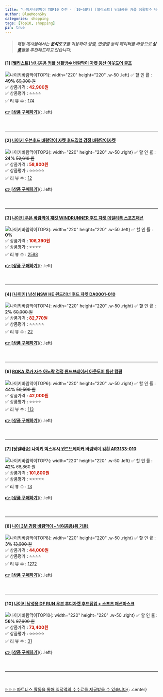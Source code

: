 ```yaml
---
title: "나이키바람막이 TOP10 추천 - [10~50대] [웰리스트] 남녀공용 커플 생활방수 바람막이 자켓 등산 아웃도어 골프"
author: BlueMoonSky
categories: shopping
tags: [Top10, shopping]
pin: true
---
```


> ##### 해당 게시물에서는 [**분석도구**](https://itemscout.io/)를 이용하여 **성별**, **연령별** 등의 데이터를 바탕으로 [**상품**](https://link.coupang.com/a/baae76)들을 추천해드리고 있습니다.

#### [1] [[웰리스트] 남녀공용 커플 생활방수 바람막이 자켓 등산 아웃도어 골프](https://link.coupang.com/re/AFFSDP?lptag=AF5964186&subid=bluemoonsky6999&pageKey=6106615248&traceid=V0-153&itemId=11480845460&vendorItemId=82966947489)
![나이키바람막이TOP1](https://thumbnail6.coupangcdn.com/thumbnails/remote/230x230ex/image/vendor_inventory/259e/f81782b486a776d4011886d03369ff01c7141f0d368dec78c4c2e3380168.jpg){: width="220" height="220" .w-50 .left}
✅ 할 인 률 : **49%** ~~<del class="base-price"> 69,000  </del>원~~<br>
✅ 상품가격 : <span style="color:#cb1400"> **42,900원** </span><br>
✅ 상품평가 : ⭐⭐⭐⭐<br>
✅ 리 뷰 수 : [174](https://link.coupang.com/re/AFFSDP?lptag=AF5964186&subid=bluemoonsky6999&pageKey=6106615248&traceid=V0-153&itemId=11480845460&vendorItemId=82966947489)<br>
<br>
[**👉  [상품 구매하기]**](https://link.coupang.com/re/AFFSDP?lptag=AF5964186&subid=bluemoonsky6999&pageKey=6106615248&traceid=V0-153&itemId=11480845460&vendorItemId=82966947489){: .left}
<br>
<br>
<br>

***

#### [2] [나이키 우븐후드 바람막이 자켓 후드집업 검정 바람막이자켓](https://link.coupang.com/re/AFFSDP?lptag=AF5964186&subid=bluemoonsky6999&pageKey=7479119382&traceid=V0-153&itemId=19532054527&vendorItemId=86640477377)
![나이키바람막이TOP2](https://thumbnail8.coupangcdn.com/thumbnails/remote/230x230ex/image/vendor_inventory/0b3a/ab463760136d1f17b1918b792931402eedfff38cc4246113ba1f7ea60bec.JPG){: width="220" height="220" .w-50 .right}
✅ 할 인 률 : **24%** ~~<del class="base-price"> 52,610  </del>원~~<br>
✅ 상품가격 : <span style="color:#cb1400"> **58,800원** </span><br>
✅ 상품평가 : ⭐⭐⭐⭐⭐<br>
✅ 리 뷰 수 : [12](https://link.coupang.com/re/AFFSDP?lptag=AF5964186&subid=bluemoonsky6999&pageKey=7479119382&traceid=V0-153&itemId=19532054527&vendorItemId=86640477377)<br>
<br>
[**👉  [상품 구매하기]**](https://link.coupang.com/re/AFFSDP?lptag=AF5964186&subid=bluemoonsky6999&pageKey=7479119382&traceid=V0-153&itemId=19532054527&vendorItemId=86640477377){: .left}
<br>
<br>
<br>

***

#### [3] [나이키 우븐 바람막이 재킷 WINDRUNNER 후드 자켓 데일리룩 스포츠패션](https://link.coupang.com/re/AFFSDP?lptag=AF5964186&subid=bluemoonsky6999&pageKey=7544814060&traceid=V0-153&itemId=19842297801&vendorItemId=86943798190)
![나이키바람막이TOP3](https://thumbnail9.coupangcdn.com/thumbnails/remote/230x230ex/image/vendor_inventory/6d9a/95010ea92352e31b90c7ec4e68cb4496658cb22d70fddf2ab4980b721e66.jpg){: width="220" height="220" .w-50 .left}
✅ 할 인 률 : **0%** <br>
✅ 상품가격 : <span style="color:#cb1400"> **106,390원** </span><br>
✅ 상품평가 : ⭐⭐⭐⭐<br>
✅ 리 뷰 수 : [2588](https://link.coupang.com/re/AFFSDP?lptag=AF5964186&subid=bluemoonsky6999&pageKey=7544814060&traceid=V0-153&itemId=19842297801&vendorItemId=86943798190)<br>
<br>
[**👉  [상품 구매하기]**](https://link.coupang.com/re/AFFSDP?lptag=AF5964186&subid=bluemoonsky6999&pageKey=7544814060&traceid=V0-153&itemId=19842297801&vendorItemId=86943798190){: .left}
<br>
<br>
<br>

***

#### [4] [[나이키] 남성 NSW HE 윈드러너 후드 자켓 DA0001-010](https://link.coupang.com/re/AFFSDP?lptag=AF5964186&subid=bluemoonsky6999&pageKey=5170355560&traceid=V0-153&itemId=7132607148&vendorItemId=74561010998)
![나이키바람막이TOP4](https://thumbnail6.coupangcdn.com/thumbnails/remote/230x230ex/image/vendor_inventory/a4c3/8be9af60efb1709db73fa90552cdaf062228369a003347f3ae1ecaa34074.jpg){: width="220" height="220" .w-50 .right}
✅ 할 인 률 : **2%** ~~<del class="base-price"> 60,000  </del>원~~<br>
✅ 상품가격 : <span style="color:#cb1400"> **82,770원** </span><br>
✅ 상품평가 : ⭐⭐⭐⭐⭐<br>
✅ 리 뷰 수 : [22](https://link.coupang.com/re/AFFSDP?lptag=AF5964186&subid=bluemoonsky6999&pageKey=5170355560&traceid=V0-153&itemId=7132607148&vendorItemId=74561010998)<br>
<br>
[**👉  [상품 구매하기]**](https://link.coupang.com/re/AFFSDP?lptag=AF5964186&subid=bluemoonsky6999&pageKey=5170355560&traceid=V0-153&itemId=7132607148&vendorItemId=74561010998){: .left}
<br>
<br>
<br>

***

#### [6] [ROKA 로카 자수 아노락 검정 윈드브레이커 아웃도어 등산 캠핑](https://link.coupang.com/re/AFFSDP?lptag=AF5964186&subid=bluemoonsky6999&pageKey=7110367575&traceid=V0-153&itemId=17773369659&vendorItemId=84937544641)
![나이키바람막이TOP6](https://thumbnail6.coupangcdn.com/thumbnails/remote/230x230ex/image/vendor_inventory/b335/4e2ff3d8ccab9ab318ea25f0d8271b8515b72943552b8a08edb594afb92e.jpg){: width="220" height="220" .w-50 .right}
✅ 할 인 률 : **44%** ~~<del class="base-price"> 50,500  </del>원~~<br>
✅ 상품가격 : <span style="color:#cb1400"> **42,000원** </span><br>
✅ 상품평가 : ⭐⭐⭐⭐<br>
✅ 리 뷰 수 : [113](https://link.coupang.com/re/AFFSDP?lptag=AF5964186&subid=bluemoonsky6999&pageKey=7110367575&traceid=V0-153&itemId=17773369659&vendorItemId=84937544641)<br>
<br>
[**👉  [상품 구매하기]**](https://link.coupang.com/re/AFFSDP?lptag=AF5964186&subid=bluemoonsky6999&pageKey=7110367575&traceid=V0-153&itemId=17773369659&vendorItemId=84937544641){: .left}
<br>
<br>
<br>

***

#### [7] [[당일배송] 나이키 빅스우시 윈드브레이커 바람막이 검흰 AR3133-010](https://link.coupang.com/re/AFFSDP?lptag=AF5964186&subid=bluemoonsky6999&pageKey=7470441928&traceid=V0-153&itemId=19492024811&vendorItemId=86764743040)
![나이키바람막이TOP7](https://thumbnail10.coupangcdn.com/thumbnails/remote/230x230ex/image/vendor_inventory/be3d/2f2f50a989ff93433a44b0b016c1c96492d70aefaf8508ab9e81114151b4.jpg){: width="220" height="220" .w-50 .left}
✅ 할 인 률 : **42%** ~~<del class="base-price"> 68,860  </del>원~~<br>
✅ 상품가격 : <span style="color:#cb1400"> **101,800원** </span><br>
✅ 상품평가 : ⭐⭐⭐⭐⭐<br>
✅ 리 뷰 수 : [13](https://link.coupang.com/re/AFFSDP?lptag=AF5964186&subid=bluemoonsky6999&pageKey=7470441928&traceid=V0-153&itemId=19492024811&vendorItemId=86764743040)<br>
<br>
[**👉  [상품 구매하기]**](https://link.coupang.com/re/AFFSDP?lptag=AF5964186&subid=bluemoonsky6999&pageKey=7470441928&traceid=V0-153&itemId=19492024811&vendorItemId=86764743040){: .left}
<br>
<br>
<br>

***

#### [8] [나이 3M 경량 바람막이 - 남여공용(봄 가을)](https://link.coupang.com/re/AFFSDP?lptag=AF5964186&subid=bluemoonsky6999&pageKey=7554296571&traceid=V0-153&itemId=19887587308&vendorItemId=86987931044)
![나이키바람막이TOP8](https://thumbnail8.coupangcdn.com/thumbnails/remote/230x230ex/image/vendor_inventory/6042/4fe5363530a4b41b184b27fb986ebcf017ba20c2adbc054d6080cf4259f4.jpg){: width="220" height="220" .w-50 .right}
✅ 할 인 률 : **3%** ~~<del class="base-price"> 13,900  </del>원~~<br>
✅ 상품가격 : <span style="color:#cb1400"> **44,000원** </span><br>
✅ 상품평가 : ⭐⭐⭐⭐<br>
✅ 리 뷰 수 : [1272](https://link.coupang.com/re/AFFSDP?lptag=AF5964186&subid=bluemoonsky6999&pageKey=7554296571&traceid=V0-153&itemId=19887587308&vendorItemId=86987931044)<br>
<br>
[**👉  [상품 구매하기]**](https://link.coupang.com/re/AFFSDP?lptag=AF5964186&subid=bluemoonsky6999&pageKey=7554296571&traceid=V0-153&itemId=19887587308&vendorItemId=86987931044){: .left}
<br>
<br>
<br>

***

#### [10] [나이키 남성용 DF RUN 우븐 후디자켓 후드집업 + 스포츠 패션마스크](https://link.coupang.com/re/AFFSDP?lptag=AF5964186&subid=bluemoonsky6999&pageKey=6504944337&traceid=V0-153&itemId=14339336288&vendorItemId=81583875899)
![나이키바람막이TOP10](https://thumbnail6.coupangcdn.com/thumbnails/remote/230x230ex/image/vendor_inventory/9515/f5c3c0b62ba7c987d3cba29a32c440f50d208e0a4e4896101845191d67bf.jpg){: width="220" height="220" .w-50 .right}
✅ 할 인 률 : **56%** ~~<del class="base-price"> 87,600  </del>원~~<br>
✅ 상품가격 : <span style="color:#cb1400"> **73,400원** </span><br>
✅ 상품평가 : ⭐⭐⭐⭐⭐<br>
✅ 리 뷰 수 : [31](https://link.coupang.com/re/AFFSDP?lptag=AF5964186&subid=bluemoonsky6999&pageKey=6504944337&traceid=V0-153&itemId=14339336288&vendorItemId=81583875899)<br>
<br>
[**👉  [상품 구매하기]**](https://link.coupang.com/re/AFFSDP?lptag=AF5964186&subid=bluemoonsky6999&pageKey=6504944337&traceid=V0-153&itemId=14339336288&vendorItemId=81583875899){: .left}
<br>
<br>
<br>

***
<br><br>[💦 💦 💦 파트너스 활동을 통해 일정액의 수수료를 제공받을 수 있습니다](https://link.coupang.com/a/baae76){: .center}